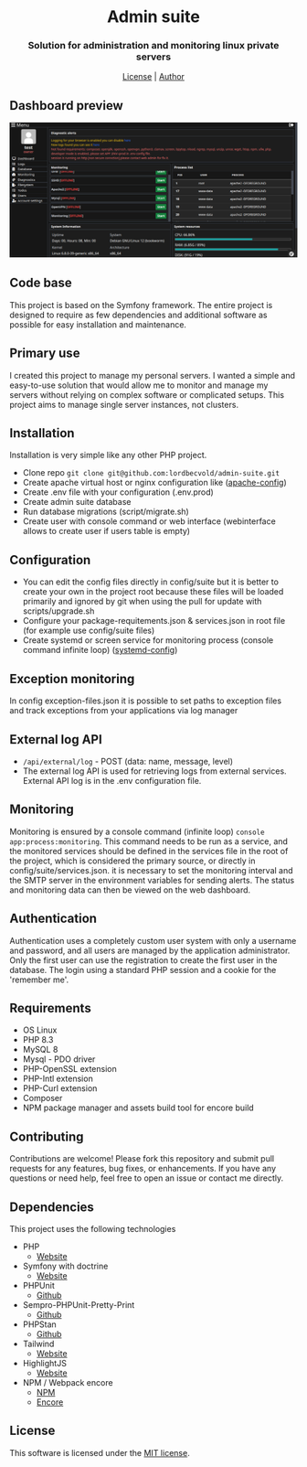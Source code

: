 # <h1 align="center">Admin suite</h1>
### <p align="center">Solution for administration and monitoring linux private servers</p>
<p align="center">
    <a href="https://github.com/lordbecvold/admin-suite/blob/main/LICENSE" target="_blank">License</a> |
    <a href="https://becvar.xyz" target="_blank">Author</a>
</p>

## Dashboard preview
![Dashboard](.github/assets/preview.png)

## Code base
This project is based on the Symfony framework. The entire project is designed to require as few dependencies and additional software as possible for easy installation and maintenance.

## Primary use
I created this project to manage my personal servers. I wanted a simple and easy-to-use solution that would allow me to monitor and manage my servers without relying on complex software or complicated setups. This project aims to manage single server instances, not clusters.

## Installation
Installation is very simple like any other PHP project.
* Clone repo ``git clone git@github.com:lordbecvold/admin-suite.git``
* Create apache virtual host or nginx configuration like ([apache-config](https://github.com/lordbecvold/admin-suite/blob/main/_docker/configs/apache-site.conf))
* Create .env file with your configuration (.env.prod)
* Create admin suite database
* Run database migrations (script/migrate.sh)
* Create user with console command or web interface (webinterface allows to create user if users table is empty)

## Configuration
* You can edit the config files directly in config/suite but it is better to create your own in the project root because these files will be loaded primarily and ignored by git when using the pull for update with scripts/upgrade.sh
* Configure your package-requitements.json & services.json in root file (for example use config/suite files)
* Create systemd or screen service for monitoring process (console command infinite loop) ([systemd-config](https://github.com/lordbecvold/admin-suite/blob/main/_docker/configs/monitoring-systemd.service))

## Exception monitoring
In config exception-files.json it is possible to set paths to exception files and track exceptions from your applications via log manager

## External log API
* ``/api/external/log`` - POST (data: name, message, level)
* The external log API is used for retrieving logs from external services. External API log is in the .env configuration file.

## Monitoring
Monitoring is ensured by a console command (infinite loop) ``console app:process:monitoring``. This command needs to be run as a service, and the monitored services should be defined in the services file in the root of the project, which is considered the primary source, or directly in config/suite/services.json. it is necessary to set the monitoring interval and the SMTP server in the environment variables for sending alerts. The status and monitoring data can then be viewed on the web dashboard. 

## Authentication
Authentication uses a completely custom user system with only a username and password, and all users are managed by the application administrator. Only the first user can use the registration to create the first user in the database. The login using a standard PHP session and a cookie for the 'remember me'.

## Requirements
* OS Linux
* PHP 8.3
* MySQL 8
* Mysql - PDO driver
* PHP-OpenSSL extension
* PHP-Intl extension
* PHP-Curl extension
* Composer
* NPM package manager and assets build tool for encore build

## Contributing
Contributions are welcome! Please fork this repository and submit pull requests for any features, bug fixes, or enhancements. If you have any questions or need help, feel free to open an issue or contact me directly.

## Dependencies
This project uses the following technologies
* PHP
    * [Website](https://php.net)
* Symfony with doctrine
    * [Website](https://symfony.com)
* PHPUnit
    * [Github](https://github.com/sebastianbergmann/phpunit)
* Sempro-PHPUnit-Pretty-Print
    * [Github](https://github.com/sempro/phpunit-pretty-print)
* PHPStan
    * [Github](https://github.com/phpstan/phpstan)
* Tailwind
    * [Website](https://tailwindcss.com)
* HighlightJS
    * [Website](https://highlightjs.org)
* NPM / Webpack encore
    * [NPM](https://docs.npmjs.com)
    * [Encore](https://symfony.com/doc/current/frontend/encore/index.html)

## License
This software is licensed under the [MIT license](https://github.com/lordbecvold/admin-suite/blob/main/LICENSE).
